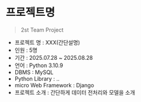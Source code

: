 # 프로젝트명

> 2st Team Project

- 프로젝트 명 : XXX(간단설명)
- 인원 : 5명
- 기간 : 2025.07.28 ~ 2025.08.28
- 언어 : Python 3.10.9
- DBMS : MySQL
- Python Library : ..
- micro Web Framework : Django
- 프로젝트 소개 : 간단하게 데이터 전처리와 모델을 소개
